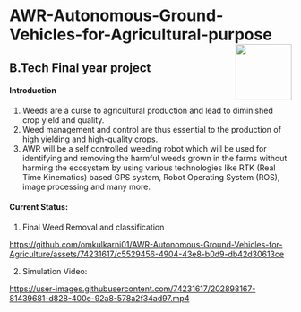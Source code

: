 # AWR-Autonomous-Ground-Vehicles-for-Agricultural-purpose <img align="right" width="100" height="100" src="https://github.com/omkulkarni01/AWR-Autonomous-Ground-Vehicles-for-Agriculture/blob/main/Simulation%20and%20Image%20processing%20Outputs/giphy%20(1).gif">

## B.Tech Final year project 
#### Introduction
1. Weeds are a curse to agricultural production and lead to diminished crop yield and quality.
2. Weed management and control are thus essential to the production of high yielding and high-quality crops.
3. AWR will be a self controlled weeding robot which will be used for identifying and removing the harmful weeds grown in the farms without harming the ecosystem by using various technologies like RTK (Real Time Kinematics) based GPS system, Robot Operating System (ROS), image processing and many more.
#### Current Status: 
1. Final Weed Removal and classification

https://github.com/omkulkarni01/AWR-Autonomous-Ground-Vehicles-for-Agriculture/assets/74231617/c5529456-4904-43e8-b0d9-db42d30613ce

2. Simulation Video:

https://user-images.githubusercontent.com/74231617/202898167-81439681-d828-400e-92a8-578a2f34ad97.mp4

